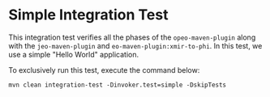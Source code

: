 # Simple Integration Test

This integration test verifies all the phases of the `opeo-maven-plugin` along
with the `jeo-maven-plugin` and `eo-maven-plugin:xmir-to-phi`.
In this test, we use a simple "Hello World" application.


To exclusively run this test, execute the command below:

```shell
mvn clean integration-test -Dinvoker.test=simple -DskipTests
```